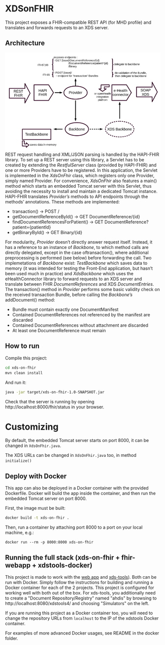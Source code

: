 # XDSonFHIR
This project exposes a FHIR-compatible REST API (for MHD profile) and translates and forwards requests to an XDS server.

## Architecture
![Architecture](https://raw.githubusercontent.com/ahdis/XDSonFHIR/master/archi.png)
REST request handling and XML/JSON parsing is handled by the HAPI-FHIR library. To set up a
REST server using this library, a Servlet has to be created by extending the *RestfulServer* class (provided by HAPI-FHIR) and one or more Providers have to be registered. In this application, the Servlet is implemented in the *XdsOnFhir* class, which registers only one Provider, simply named Provider. For convenience, *XdsOnFhir* also features a main() method which starts an embedded Tomcat server with this Servlet, thus avoiding the necessity to install and maintain a dedicated Tomcat instance.
HAPI-FHIR translates *Provider’s* methods to API endpoints through the methods’ annotations.
These methods are implemented:
* transaction() → POST /
* getDocumentReferenceById() → GET DocumentReference/{id}
* findDocumentReferencesForPatient() → GET DocumentReference?patient={patientId}
* getBinaryById() → GET Binary/{id}


For modularity, *Provider* doesn’t directly answer request itself. Instead, it has a reference to an instance of *Backbone*, to which method calls are directly delegated, except in the case oftransaction(), where additional preprocessing is performed (see below) before forwarding the call. Two implemetations of *Backbone* exist: *TestBackbone* which saves data to memory (it was intended for testing the Front-End application, but hasn’t been used much in practice) and *XdsBackbone* which uses the eHealthConnector library to forward requests to an XDS server and translate between FHIR *DocumentReferences* and XDS *DocumentEntries*.
The transaction() method in *Provider* performs some basic validity check on the received
transaction Bundle, before calling the *Backbone’s* addDocument() method:
* Bundle must contain exactly one DocumentManifest
* Contained DocumentReferences not referenced by the manifest are discarded
* Contained DocumentReferences without attachment are discarded
* At least one DocumentReference must remain

## How to run

Compile this project:
```bash
cd xds-on-fhir
mvn clean install
```

And run it:
```bash
java -jar target/xds-on-fhir-1.0-SNAPSHOT.jar
```

Check that the server is running by opening http://localhost:8000/fhir/status in your browser.

# Customizing

By default, the embedded Tomcat server starts on port 8000, it can be changed in `XdsOnFhir.java`.

The XDS URLs can be changed in `XdsOnFhir.java` too, in method `initialize()`


## Deploy with Docker
This app can also be deployed in a Docker container with the provided Dockerfile. Docker will build the app inside the container, and then run the embedded Tomcat server on port 8000.

First, the image must be built:
```bash
docker build -t xds-on-fhir .
```

Then, run a container by attaching port 8000 to a port on your local machine, e.g.:
```
docker run --rm -p 8000:8000 xds-on-fhir
```

## Running the full stack (xds-on-fhir + fhir-webapp + xdstools-docker)
This project is made to work with the [web app](https://github.com/ahdis/fhir-webapp) and [xds-tools](https://github.com/ahdis/fhir-webapp)). Both can be run with Docker. Simply follow the instructions for building and running a Docker container for each of the 2 projects. This project is configured for working well with both out of the box. For xds-tools, you additionally need to create a "Document Repository/Registry" named "ahdis" by browsing to http://localhost:8080/xdstools4/ and choosing "Simulators" on the left.

If you are running this project as a Docker container too, you will need to change the repository URLs from `localhost` to the IP of the xdstools Docker container.

For examples of more advanced Docker usages, see README in the docker folder.

